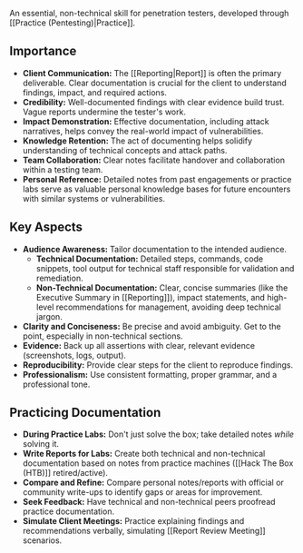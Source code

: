 An essential, non-technical skill for penetration testers, developed through [[Practice (Pentesting)|Practice]].

## Importance

- **Client Communication:** The [[Reporting|Report]] is often the primary deliverable. Clear documentation is crucial for the client to understand findings, impact, and required actions.
- **Credibility:** Well-documented findings with clear evidence build trust. Vague reports undermine the tester's work.
- **Impact Demonstration:** Effective documentation, including attack narratives, helps convey the real-world impact of vulnerabilities.
- **Knowledge Retention:** The act of documenting helps solidify understanding of technical concepts and attack paths.
- **Team Collaboration:** Clear notes facilitate handover and collaboration within a testing team.
- **Personal Reference:** Detailed notes from past engagements or practice labs serve as valuable personal knowledge bases for future encounters with similar systems or vulnerabilities.

## Key Aspects

- **Audience Awareness:** Tailor documentation to the intended audience.
    - **Technical Documentation:** Detailed steps, commands, code snippets, tool output for technical staff responsible for validation and remediation.
    - **Non-Technical Documentation:** Clear, concise summaries (like the Executive Summary in [[Reporting]]), impact statements, and high-level recommendations for management, avoiding deep technical jargon.
- **Clarity and Conciseness:** Be precise and avoid ambiguity. Get to the point, especially in non-technical sections.
- **Evidence:** Back up all assertions with clear, relevant evidence (screenshots, logs, output).
- **Reproducibility:** Provide clear steps for the client to reproduce findings.
- **Professionalism:** Use consistent formatting, proper grammar, and a professional tone.

## Practicing Documentation

- **During Practice Labs:** Don't just solve the box; take detailed notes *while* solving it.
- **Write Reports for Labs:** Create both technical and non-technical documentation based on notes from practice machines ([[Hack The Box (HTB)]] retired/active).
- **Compare and Refine:** Compare personal notes/reports with official or community write-ups to identify gaps or areas for improvement.
- **Seek Feedback:** Have technical and non-technical peers proofread practice documentation.
- **Simulate Client Meetings:** Practice explaining findings and recommendations verbally, simulating [[Report Review Meeting]] scenarios. 